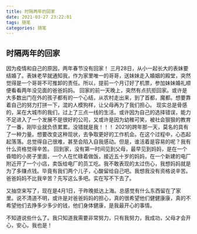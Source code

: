 ```yaml
---
title: 时隔两年的回家
date: 2021-03-27 23:22:01
tags: 随笔
categories: 随笔
---
```

## 时隔两年的回家
  因为疫情和自己的原因，两年春节没有回家！
  三月28日，从小一起长大的表妹要结婚了。表妹老早就通知我，作为家里唯一的哥哥，送妹妹走入婚姻的殿堂，突然觉得是一个哥哥不可推卸的责任。所以，提前一个月订好了机票，参加妹妹婚礼顺便看看两年没见面的爸爸妈妈。
  回家的前一天晚上，突然有点抗拒回家。或许是大多数出门在外的孩子都有的一个心结，从农村走出来，到了首都，魔都。想要靠着自己的努力打拼一下，混的人模狗样，让父母再为了我们担心。
  现实总是骨感的，呆在大城市的我们，过上了三点一线的生活。或许因为自己的选择错误，能力不足进入了一个发展不是很好的公司，又或许是因为幼稚可笑，被社会狠狠的教育了一番，刚毕业就负债累累。没错就是我！！！
  2021的跨年那一天，莫名的具有了一种力量。想要改变这种现状，去争取更好的工作机会。在这个过程中，心态起起落落。总觉得自己很难，甚至会陷入自我感动。但是，谁活着是容易的呢？我有什么资格觉得辛苦。
  回到家，没有第一时间见到父母，最早见到妈妈，是在一个昏暗的小房子里面，一个人在忙碌着做饭，接近五十岁的妈妈，在一个新建的电厂附近开了一个小店，卖饭给电厂的员工吃。我不敢表现的太过伤心，我想妈妈就是为了多赚点钱。毕竟有我们两个儿子，心酸留给自己吧。我想我没有资格说辛苦。爸爸妈妈不比我辛苦？先写这么多吧。实在写不下去了。

  又抽空来写了，现在是4月1日，于昨晚抵达上海。总感觉有什么东西留在了家里。说不清道不明，或许是对爸爸妈妈的担心，真的很希望他们健健康康，真的不希望他们去挣多少多少的钱，他们身体健康，是我最开心的事情。

  不知道说些什么了。我只知道我需要非常努力，只有我努力，我成功，父母才会开心，安心。我也是！